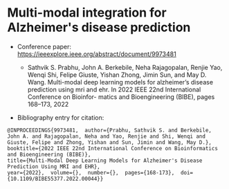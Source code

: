 # Multi-modal integration for Alzheimer's disease prediction

- Conference paper: https://ieeexplore.ieee.org/abstract/document/9973481
    - Sathvik S. Prabhu, John A. Berkebile, Neha Rajagopalan, Renjie Yao, Wenqi Shi, Felipe Giuste,
Yishan Zhong, Jimin Sun, and May D. Wang. Multi-modal deep learning models for alzheimer’s
disease prediction using mri and ehr. In 2022 IEEE 22nd International Conference on Bioinfor-
matics and Bioengineering (BIBE), pages 168–173, 2022

- Bibliography entry for citation:
```
@INPROCEEDINGS{9973481,  author={Prabhu, Sathvik S. and Berkebile, John A. and Rajagopalan, Neha and Yao, Renjie and Shi, Wenqi and Giuste, Felipe and Zhong, Yishan and Sun, Jimin and Wang, May D.},  booktitle={2022 IEEE 22nd International Conference on Bioinformatics and Bioengineering (BIBE)},
title={Multi-Modal Deep Learning Models for Alzheimer's Disease Prediction Using MRI and EHR},
year={2022},  volume={},  number={},  pages={168-173},  doi={10.1109/BIBE55377.2022.00044}}

```
